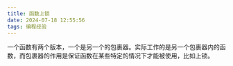 ```yaml
---
title: 函数上锁
date: 2024-07-18 12:55:56
tags: 编程经验
---
```


一个函数有两个版本，一个是另一个的包裹器。实际工作的是另一个包裹器内的函数，而包裹器的作用是保证函数在某些特定的情况下才能被使用，比如上锁。